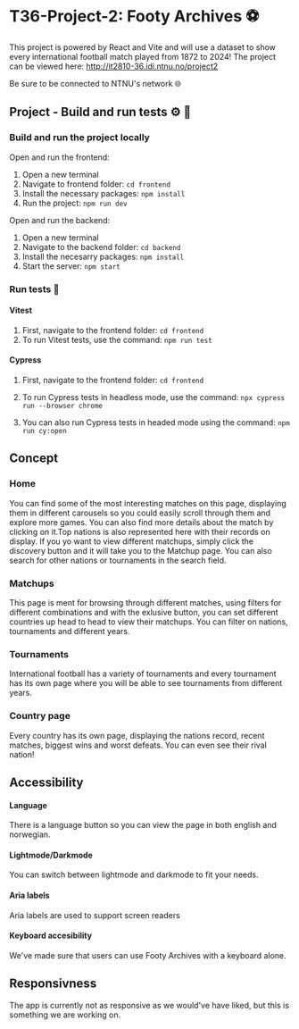 # T36-Project-2: Footy Archives ⚽
This project is powered by React and Vite and will use a dataset to show every international football match played from 1872 to 2024!
The project can be viewed here: http://it2810-36.idi.ntnu.no/project2 

Be sure to be connected to NTNU's network 🌐


## Project - Build and run tests :gear: :wrench:
### Build and run the project locally



Open and run the frontend:
1. Open a new terminal
2. Navigate to frontend folder: `cd frontend`
3. Install the necessary packages: `npm install`
4. Run the project: `npm run dev`

Open and run the backend:
1. Open a new terminal
2. Navigate to the backend folder: `cd backend`
3. Install the necesarry packages: `npm install`
4. Start the server: `npm start`


### Run tests :wrench:
#### Vitest
1. First, navigate to the frontend folder: `cd frontend`
2. To run Vitest tests, use the command: `npm run test`

#### Cypress
1. First, navigate to the frontend folder: `cd frontend`
2. To run Cypress tests in headless mode, use the command: `npx cypress run --browser chrome`

3. You can also run Cypress tests in headed mode using the command: `npm run cy:open` 


## Concept
### Home
You can find some of the most interesting matches on this page, displaying them in different carousels so you could easily scroll through them and explore more games. You can also find more details about the match by clicking on it.Top nations is also represented here with their records on display. If you yo want to view different matchups, simply click the discovery button and it will take you to the Matchup page. You can also search for other nations or tournaments in the search field.
### Matchups
This page is ment for browsing through different matches, using filters for different combinations and with the exlusive button, you can set different countries up head to head to view their matchups. You can filter on nations, tournaments and different years.

### Tournaments
International football has a variety of tournaments and every tournament has its own page where you will be able to see tournaments from different years.

### Country page
Every country has its own page, displaying the nations record, recent matches, biggest wins and worst defeats. You can even see their rival nation!

## Accessibility
#### Language
There is a language button so you can view the page in both english and norwegian.
#### Lightmode/Darkmode
You can switch between lightmode and darkmode to fit your needs. 
#### Aria labels
Aria labels are used to support screen readers
#### Keyboard accesibility
We've made sure that users can use Footy Archives with a keyboard alone.


## Responsivness
The app is currently not as responsive as we would've have liked, but this is something we are working on.








